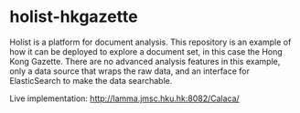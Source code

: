 holist-hkgazette
================

Holist is a platform for document analysis. This repository is an example of how it can be deployed to explore a document set, in this case the Hong Kong Gazette. There are no advanced analysis features in this example, only a data source that wraps the raw data, and an interface for ElasticSearch to make the data searchable.


Live implementation: http://lamma.jmsc.hku.hk:8082/Calaca/
